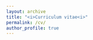 ```yaml
---
layout: archive
title: "<i>Curriculum vitae<i>"
permalink: /cv/
author_profile: true
---
```



<div id="example1"></div>

<script src="/pdfobject.js"></script>
<script>PDFObject.embed("href="https://github.com/GonzalezRvirus/RubenGonzalez.github.io/raw/master/_pages/CV.pdf", "#example1");</script>
